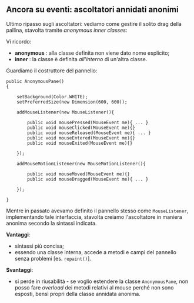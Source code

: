 ## Ancora su eventi: ascoltatori annidati anonimi

Ultimo ripasso sugli ascoltatori: vediamo come gestire il solito drag della pallina, stavolta tramite *anonymous inner classes*:

Vi ricordo:
* **anonymous** : alla classe definita non viene dato nome esplicito;
* **inner** : la classe è definita *all'interno* di un'altra classe.

Guardiamo il costruttore del pannello:

	public AnonymousPane()
	{

		setBackground(Color.WHITE);
		setPreferredSize(new Dimension(600, 600));
	
		addMouseListener(new MouseListener(){
	
			public void mousePressed(MouseEvent me){ ... }	
			public void mouseClicked(MouseEvent me){}
			public void mouseReleased(MouseEvent me){ ... }
			public void mouseEntered(MouseEvent me){}
			public void mouseExited(MouseEvent me){}
		
		});
	
		addMouseMotionListener(new MouseMotionListener(){
	
			public void mouseMoved(MouseEvent me){}
			public void mouseDragged(MouseEvent me){ ... }						
		
		});

	}

Mentre in passato avevamo definito il pannello stesso come ```MouseListener```, implementando tale interfaccia, stavolta creiamo l'ascoltatore in maniera anonima secondo la sintassi indicata.

**Vantaggi**:
* sintassi più concisa;
* essendo una classe interna, accede a metodi e campi del pannello senza problemi [es. ```repaint()```].

**Svantaggi**:
* si perde in riusabilità - se voglio estendere la classe ```AnonymousPane```, non posso fare *overload* dei metodi relativi al mouse perché non sono esposti, bensì propri della classe annidata anonima.